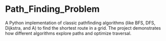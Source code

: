 # Path_Finding_Problem
A Python implementation of classic pathfinding algorithms (like BFS, DFS, Dijkstra, and A) to find the shortest route in a grid. The project demonstrates how different algorithms explore paths and optimize traversal.

